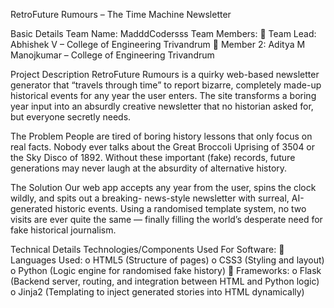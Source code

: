RetroFuture Rumours – The Time Machine Newsletter

Basic Details
Team Name: MadddCodersss
Team Members:
 Team Lead: Abhishek V – College of Engineering Trivandrum
 Member 2: Aditya M Manojkumar – College of Engineering Trivandrum

Project Description
RetroFuture Rumours 
is a quirky web-based newsletter generator that “travels through time” to report
bizarre, completely made-up historical events for any year the user enters. The site transforms a
boring year input into an absurdly creative newsletter that no historian asked for, but everyone
secretly needs.

The Problem
People are tired of boring history lessons that only focus on real facts. Nobody ever talks about
the Great Broccoli Uprising of 3504 or the Sky Disco of 1892. Without these important (fake)
records, future generations may never laugh at the absurdity of alternative history.

The Solution
Our web app accepts any year from the user, spins the clock wildly, and spits out a breaking-
news-style newsletter with surreal, AI-generated historic events. Using a randomised template
system, no two visits are ever quite the same — finally filling the world’s desperate need for fake
historical journalism.

Technical Details Technologies/Components Used
For Software:
 Languages Used:
o HTML5 (Structure of pages)
o CSS3 (Styling and layout)
o Python (Logic engine for randomised fake history)
 Frameworks:
o Flask (Backend server, routing, and integration between HTML and Python logic)
o Jinja2 (Templating to inject generated stories into HTML dynamically)
